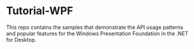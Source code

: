 # Tutorial-WPF
This repo contains the samples that demonstrate the API usage patterns and popular features for the Windows Presentation Foundation in the .NET for Desktop. 